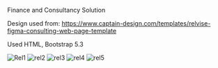 Finance and Consultancy Solution

Design used from: https://www.captain-design.com/templates/relvise-figma-consulting-web-page-template 

Used HTML, Bootstrap 5.3 

![Rel1](https://github.com/Tarik2710/relvise/assets/135732726/fa5b2691-59c2-4138-878b-7d5b149abd6b)
![rel2](https://github.com/Tarik2710/relvise/assets/135732726/1325a4af-632b-49d1-82c5-724e70e8d08f)
![rel3](https://github.com/Tarik2710/relvise/assets/135732726/508bfb2b-3130-4553-8978-e9fa180f06d8)
![rel4](https://github.com/Tarik2710/relvise/assets/135732726/97b4707d-444e-41e6-9a29-772a70dbf543)
![rel5](https://github.com/Tarik2710/relvise/assets/135732726/fffb3c8d-2a1c-4753-a7fa-122e43167e51)
